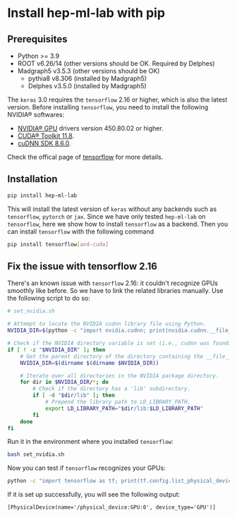 # Install hep-ml-lab with pip

## Prerequisites
- Python >= 3.9
- ROOT v6.26/14 (other versions should be OK. Required by Delphes)
- Madgraph5 v3.5.3 (other versions should be OK)
    - pythia8 v8.306 (installed by Madgraph5)
    - Delphes v3.5.0 (installed by Madgraph5)

The `keras` 3.0 requires the `tensorflow` 2.16 or higher, which is also the latest version. Before installing `tensorflow`, you need to install the following NVIDIA® softwares:

- [NVIDIA® GPU](https://www.nvidia.com/drivers) drivers version 450.80.02 or higher.
- [CUDA® Toolkit 11.8](https://developer.nvidia.com/cuda-toolkit-archive).
- [cuDNN SDK 8.6.0](https://developer.nvidia.com/cudnn).

Check the offical page of [tensorflow](https://www.tensorflow.org/install/pip) for more details.

## Installation
```bash
pip install hep-ml-lab
```

This will install the latest version of `keras` without any backends such as `tensorflow`, `pytorch` or `jax`. Since we have only tested `hep-ml-lab` on `tensorflow`, here we show how to install `tensorflow` as a backend. Then you can install `tensorflow` with the following command

```bash
pip install tensorflow[and-cuda]
```

## Fix the issue with tensorflow 2.16
There's an known issue with `tensorflow` 2.16: it couldn't recognize GPUs smoothly like before. So we have to link the related libraries manually. Use the following script to do so:

```bash
# set_nvidia.sh

# Attempt to locate the NVIDIA cudnn library file using Python.
NVIDIA_DIR=$(python -c "import nvidia.cudnn; print(nvidia.cudnn.__file__)" 2>/dev/null)

# Check if the NVIDIA directory variable is set (i.e., cudnn was found).
if [ ! -z "$NVIDIA_DIR" ]; then
    # Get the parent directory of the directory containing the __file__
    NVIDIA_DIR=$(dirname $(dirname $NVIDIA_DIR))

    # Iterate over all directories in the NVIDIA package directory.
    for dir in $NVIDIA_DIR/*; do
        # Check if the directory has a 'lib' subdirectory.
        if [ -d "$dir/lib" ]; then
            # Prepend the library path to LD_LIBRARY_PATH.
            export LD_LIBRARY_PATH="$dir/lib:$LD_LIBRARY_PATH"
        fi
    done
fi
```

Run it in the environment where you installed `tensorflow`:

```bash
bash set_nvidia.sh
```

Now you can test if `tensorflow` recognizes your GPUs:

```bash
python -c "import tensorflow as tf; print(tf.config.list_physical_devices('GPU'))"
```

If it is set up successfully, you will see the following output:
```
[PhysicalDevice(name='/physical_device:GPU:0', device_type='GPU')]
```
